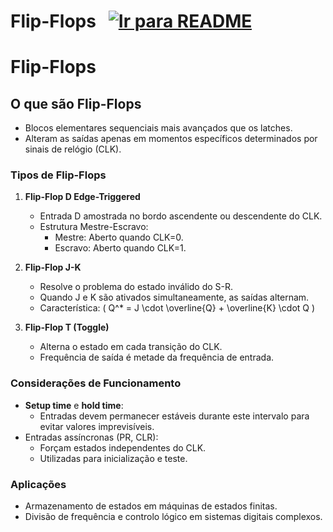 # Flip-Flops &nbsp; [![Ir para README](https://img.shields.io/badge/Indice-Verde?style=for-the-badge)](../../README.md#indice)

# Flip-Flops

## O que são Flip-Flops
- Blocos elementares sequenciais mais avançados que os latches.
- Alteram as saídas apenas em momentos específicos determinados por sinais de relógio (CLK).

### Tipos de Flip-Flops

1. **Flip-Flop D Edge-Triggered**
   - Entrada D amostrada no bordo ascendente ou descendente do CLK.
   - Estrutura Mestre-Escravo:
     - Mestre: Aberto quando CLK=0.
     - Escravo: Aberto quando CLK=1.

2. **Flip-Flop J-K**
   - Resolve o problema do estado inválido do S-R.
   - Quando J e K são ativados simultaneamente, as saídas alternam.
   - Característica: \( Q^* = J \cdot \overline{Q} + \overline{K} \cdot Q \)

3. **Flip-Flop T (Toggle)**
   - Alterna o estado em cada transição do CLK.
   - Frequência de saída é metade da frequência de entrada.

### Considerações de Funcionamento
- **Setup time** e **hold time**:
  - Entradas devem permanecer estáveis durante este intervalo para evitar valores imprevisíveis.
- Entradas assíncronas (PR, CLR):
  - Forçam estados independentes do CLK.
  - Utilizadas para inicialização e teste.

### Aplicações
- Armazenamento de estados em máquinas de estados finitas.
- Divisão de frequência e controlo lógico em sistemas digitais complexos.
